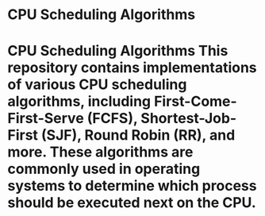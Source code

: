 # CPU Scheduling Algorithms
 # CPU Scheduling Algorithms  This repository contains implementations of various CPU scheduling algorithms, including First-Come-First-Serve (FCFS), Shortest-Job-First (SJF), Round Robin (RR), and more. These algorithms are commonly used in operating systems to determine which process should be executed next on the CPU. 
